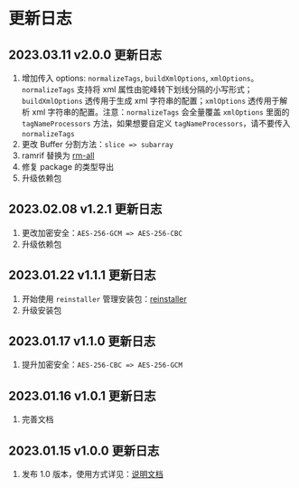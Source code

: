 # 更新日志

## 2023.03.11 v2.0.0 更新日志

1. 增加传入 options: `normalizeTags`, `buildXmlOptions`, `xmlOptions`。`normalizeTags` 支持将 xml 属性由驼峰转下划线分隔的小写形式；`buildXmlOptions` 透传用于生成 xml 字符串的配置；`xmlOptions` 透传用于解析 xml 字符串的配置。注意：`normalizeTags` 会全量覆盖 `xmlOptions` 里面的 `tagNameProcessors` 方法，如果想要自定义 `tagNameProcessors`，请不要传入 `normalizeTags`
2. 更改 Buffer 分割方法：`slice => subarray`
3. ramrif 替换为 [rm-all](https://github.com/saqqdy/rm-all)
4. 修复 package 的类型导出
5. 升级依赖包

## 2023.02.08 v1.2.1 更新日志

1. 更改加密安全：`AES-256-GCM => AES-256-CBC`
2. 升级依赖包

## 2023.01.22 v1.1.1 更新日志

1. 开始使用 `reinstaller` 管理安装包：[reinstaller](https://github.com/saqqdy/reinstaller)
2. 升级安装包

## 2023.01.17 v1.1.0 更新日志

1. 提升加密安全：`AES-256-CBC => AES-256-GCM`

## 2023.01.16 v1.0.1 更新日志

1. 完善文档

## 2023.01.15 v1.0.0 更新日志

1. 发布 1.0 版本，使用方式详见：[说明文档](./README.md)
